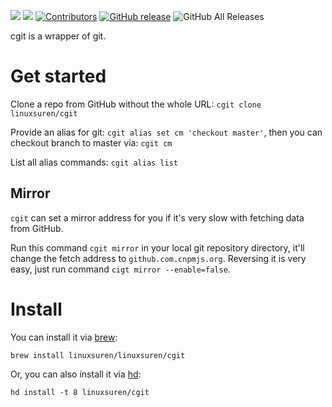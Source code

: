 [![](https://goreportcard.com/badge/linuxsuren/cgit)](https://goreportcard.com/report/linuxsuren/cgit)
[![](http://img.shields.io/badge/godoc-reference-5272B4.svg?style=flat-square)](https://godoc.org/github.com/linuxsuren/cgit)
[![Contributors](https://img.shields.io/github/contributors/linuxsuren/cgit.svg)](https://github.com/linuxsuren/cgit/graphs/contributors)
[![GitHub release](https://img.shields.io/github/release/linuxsuren/cgit.svg?label=release)](https://github.com/linuxsuren/cgit/releases/latest)
![GitHub All Releases](https://img.shields.io/github/downloads/linuxsuren/cgit/total)

cgit is a wrapper of git.

# Get started

Clone a repo from GitHub without the whole URL: `cgit clone linuxsuren/cgit`

Provide an alias for git: `cgit alias set cm 'checkout master'`, then you can checkout branch to master via: `cgit cm`

List all alias commands: `cgit alias list`

## Mirror

`cgit` can set a mirror address for you if it's very slow with fetching data from GitHub.

Run this command `cgit mirror` in your local git repository directory, 
it'll change the fetch address to `github.com.cnpmjs.org`. Reversing it is very easy, 
just run command `cigt mirror --enable=false`.

# Install

You can install it via [brew](https://github.com/Homebrew/homebrew-core):

`brew install linuxsuren/linuxsuren/cgit`

Or, you can also install it via [hd](https://github.com/LinuxSuRen/http-downloader):

`hd install -t 8 linuxsuren/cgit`
